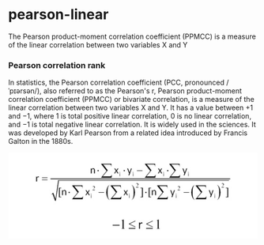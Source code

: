 # pearson-linear
The Pearson product-moment correlation coefficient (PPMCC) is a measure of the linear correlation between two variables X and Y

### Pearson correlation rank
In statistics, the Pearson correlation coefficient (PCC, pronounced /ˈpɪərsən/), also referred to as the Pearson's r, Pearson product-moment correlation coefficient (PPMCC) or bivariate correlation, is a measure of the linear correlation between two variables X and Y. It has a value between +1 and −1, where 1 is total positive linear correlation, 0 is no linear correlation, and −1 is total negative linear correlation. It is widely used in the sciences. It was developed by Karl Pearson from a related idea introduced by Francis Galton in the 1880s.

![enter image description here](https://github.com/goncalveslucasv/solar-system/blob/master/snapshots/coefcor.jpg?raw=true)
